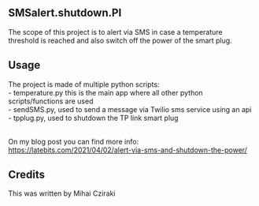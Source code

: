 <snippet>
  <content>

## SMSalert.shutdown.PI

The scope of this project is to alert via SMS in case a temperature
<br> threshold is reached and also switch off the power of the smart plug.  


## Usage

The project is made of multiple python scripts:
<br> - temperature.py this is the main app where all other python scripts/functions are used
<br> - sendSMS.py, used to send a message via Twilio sms service using an api
<br> - tpplug.py, used to shutdown the TP link smart plug 


<br> On my blog post you can find more info: 
<br> https://latebits.com/2021/04/02/alert-via-sms-and-shutdown-the-power/

## Credits
This was written by Mihai Cziraki
</content>
</snippet>
